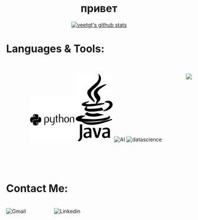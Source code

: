 # <h1 align="center">привет</h1>

<p align="center">
  <a href="https://github.com/veetgt"><img src="https://github-readme-stats.vercel.app/api?username=veetgt&hide_border=true&show_icons=true" alt="veetgt's github stats"></a>
</p>

 
# Languages & Tools:
</br>

<p align="center">
  
<img src="https://github.com/Xx-Ashutosh-xX/Xx-Ashutosh-xX/blob/master/assets/icons/python.png" alt="python" width="120" hight="50">
<img src="https://github.com/Xx-Ashutosh-xX/Xx-Ashutosh-xX/blob/master/assets/icons/java.png" alt="java"  width="100" hight="50">
<img src="https://github.com/Xx-Ashutosh-xX/Xx-Ashutosh-xX/blob/master/assets/icons/ai.png" alt="AI" width="90" hight="50">
<img src="https://github.com/Xx-Ashutosh-xX/Xx-Ashutosh-xX/blob/master/assets/icons/datascience.png" alt="datascience" width="180" hight="50">

<img align="right" height="150" src="https://i.pinimg.com/originals/6b/cc/bf/6bccbf05c6ee77f894629bf4603c747f.gif"  />
</br></br></br></br></br>
</p>




# Contact Me:

<p>
 </br>

<a href="vitorbontempo.10k@gmail.com">
 <img align="left" alt="Gmail" width="130" hight="100" src="https://github.com/Xx-Ashutosh-xX/Xx-Ashutosh-xX/blob/master/assets/icons/gmail.png" />
</a>
<a href="https://www.linkedin.com/in/veetgoodtime/">
  <img align="left" alt="Linkedin" width="150" hight="100" src="https://github.com/Xx-Ashutosh-xX/Xx-Ashutosh-xX/blob/master/assets/icons/linkedin.png" />
</a>

</p>
